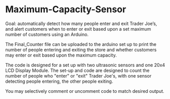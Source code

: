 # Maximum-Capacity-Sensor
Goal: automatically detect how many people enter and exit Trader Joe’s, and alert customers when to enter or exit
based upon a set maximum number of customers using an Arduino.

The Final_Counter file can be uploaded to the arduino set up to print the number of people entering and exiting the
store and whether customers may enter or exit based upon the maximum capacity.

The code is designed for a set up with two ultrasonic sensors and one 20x4 LCD Display Module. The set-up and code
are designed to count the number of people who "enter" or "exit" Trader Joe's, with one sensor detecting people
entering, the other people exiting.

You may selectively comment or uncomment code to match desired output.
